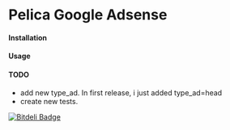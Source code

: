 Pelica Google Adsense
=====================

#### Installation

#### Usage

#### TODO
 * add new type_ad. In first release, i just added type_ad=head
 * create new tests.


[![Bitdeli Badge](https://d2weczhvl823v0.cloudfront.net/riquellopes/pelican-adsense/trend.png)](https://bitdeli.com/free "Bitdeli Badge")

